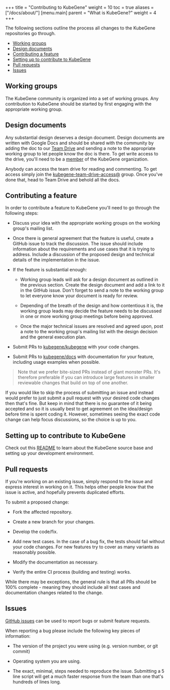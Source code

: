+++
title = "Contributing to KubeGene"
weight = 10
toc = true
aliases = ["/docs/about/"]
[menu.main]
  parent = "What is KubeGene?"
  weight = 4
+++

The following sections outline the process all changes to the KubeGene
repositories go through.

- [Working groups](#working-groups)
- [Design documents](#design-documents)
- [Contributing a feature](#contributing-a-feature)
- [Setting up to contribute to KubeGene](#setting-up-to-contribute-to-kubegene)
- [Pull requests](#pull-requests)
- [Issues](#issues)

## Working groups

The KubeGene community is organized into a set of working groups.
Any contribution to KubeGene should be started by first engaging with the appropriate working group.

## Design documents

Any substantial design deserves a design document. Design documents are written with Google Docs and
should be shared with the community by adding the doc to our [Team Drive](TBD)
and sending a note to the appropriate working group to let people know the doc is there. To get write access
to the drive, you'll need to be a [member](ROLES.md#member) of the KubeGene organization.

Anybody can access the team drive for reading and commenting. To get access simply join the
[kubegene-team-drive-access@](TBD) group.
Once you've done that, head to Team Drive and
behold all the docs.

## Contributing a feature

In order to contribute a feature to KubeGene you'll need to go through the following steps:

- Discuss your idea with the appropriate working groups on the working
group's mailing list.

- Once there is general agreement that the feature is useful, create a GitHub issue to track the discussion. The issue should include information
about the requirements and use cases that it is trying to address. Include a discussion of the proposed design and technical details of the
implementation in the issue.

- If the feature is substantial enough:

  - Working group leads will ask for a design document as outlined in the previous section.
  Create the design document and add a link to it in the GitHub issue. Don't forget to send a note to the
  working group to let everyone know your document is ready for review.

  - Depending of the breath of the design and how contentious it is, the working group leads may decide
  the feature needs to be discussed in one or more working group meetings before being approved.

  - Once the major technical issues are resolved and agreed upon, post a note to the working group's mailing
  list with the design decision and the general execution plan.

- Submit PRs to [kubegene/kubegene](https://github.com/kubegene/kubegene) with your code changes.

- Submit PRs to [kubegene/docs](https://github.com/kubegene/docs) with
documentation for your feature, including usage examples when possible.

> Note that we prefer bite-sized PRs instead of giant monster PRs. It's therefore preferable if you
can introduce large features in smaller reviewable changes that build on top of one another.

If you would like to skip the process of submitting an issue and
instead would prefer to just submit a pull request with your desired
code changes then that's fine. But keep in mind that there is no guarantee
of it being accepted and so it is usually best to get agreement on the
idea/design before time is spent coding it. However, sometimes seeing the
exact code change can help focus discussions, so the choice is up to you.

## Setting up to contribute to KubeGene

Check out this [README](https://github.com/kubegene/kubegene/blob/master/README.md) to learn about
the KubeGene source base and setting up your development environment.

## Pull requests

If you're working on an existing issue, simply respond to the issue and express
interest in working on it. This helps other people know that the issue is
active, and hopefully prevents duplicated efforts.

To submit a proposed change:

- Fork the affected repository.

- Create a new branch for your changes.

- Develop the code/fix.

- Add new test cases. In the case of a bug fix, the tests should fail
  without your code changes. For new features try to cover as many
  variants as reasonably possible.

- Modify the documentation as necessary.

- Verify the entire CI process (building and testing) works.

While there may be exceptions, the general rule is that all PRs should
be 100% complete - meaning they should include all test cases and documentation
changes related to the change.


## Issues

[GitHub issues](https://github.com/kubegene/kubegene/issues) can be used to report bugs or submit feature requests.

When reporting a bug please include the following key pieces of information:

- The version of the project you were using (e.g. version number,
  or git commit)

- Operating system you are using.

- The exact, minimal, steps needed to reproduce the issue.
  Submitting a 5 line script will get a much faster response from the team
  than one that's hundreds of lines long.
